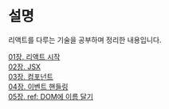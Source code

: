 # 설명<br>

리액트를 다루는 기술을 공부하며 정리한 내용입니다.<br>

[01장. 리액트 시작](https://ssena.notion.site/01-5d367ace467d467b89513bae42c22341)<br />
[02장. JSX](https://ssena.notion.site/02-JSX-f7396d554cdf4a83aec2d8a4b1b5b3fc)<br />
[03장. 컴포넌트](https://ssena.notion.site/03-8c966857e14a4b87892fd3b1ab007a79)<br />
[04장. 이벤트 핸들링](https://ssena.notion.site/04-20bcb6d9846246ce95e4a3635ad74709)<br />
[05장. ref: DOM에 이름 달기](https://ssena.notion.site/05-ref-DOM-f98d2c9539dd4269825bb3be754f2d85)<br />